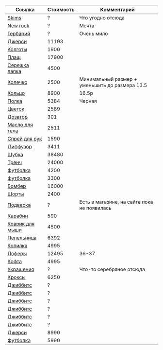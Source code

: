 | Ссылка          | Стоимость | Комментарий          |
|------------------|-----------|----------------------|
| [Skims](https://skims.com/en-nl) | ? | Что угодно отсюда |
| [New rock](https://www.newrock.com/ru/) | ? | Мечта |
| [Гербарий](https://commonprivate.com/shop/gerbarij) | ? | Очень мило |
| [Джерси](https://kixbox.ru/product/guilty-soccer-jersey) | 11193 |  |
| [Колготы](https://sintezia.com/vidxreva) | 1900 |  |
| [Плащ](https://sintezia.com/dirty) | 17900 |  |
| [Сережка лапка](https://symptom.jewelry/product/13m-serga-brucepotrebnosti) | 4500 |  |
| [Колечко](https://symptom.jewelry/product/other-objects-koltso-s-tsvetochkom) | 2500 | Минимальный размер + уменьшить до размера 13.5 |
| [Кольцо](https://symptom.jewelry/product/other-objects-malenkoe-koltso-krest) | 8900 | 16.5р |
| [Полка](https://market.yandex.ru/product--ikea-nastolnaia-polka-polka/918814904?sku=103676178467&uniqueId=173160504&do-waremd5=wIzwjva3Fe-fd-NIRNNvUQ&nid=51434901) | 5384 | Черная |
| [Цветок](https://pilea.ru/product/alocasia-serendipity-black/) | 2589 |  |
| [Дозатор](https://market.yandex.ru/product--dozator-dlia-zubnoi-pasty-mugu-nerzhaveiushchaia-stal/1789963456?sku=101879962753&uniqueId=1861216&do-waremd5=YTW0m3RAX7gJWhouOgLJ-A) | 301 |  |
| [Масло для тела](https://zielinskiandrozen.ru/product/maslo-dlya-tela-bergamot-zelenyy-chay-sandal-100ml) | 2511 |  |
| [Спрей для рук](https://zielinskiandrozen.ru/product/sprey-dlya-ruk-orhideya-vanil-ambra-100ml) | 1590 |  |
| [Диффузор](https://zielinskiandrozen.ru/product/diffuzor-dlya-aromaterapii-kedr-neroli-ambra-85ml) | 3411 |  |
| [Шубка](https://only-me.ru/catalog/ekoshuby/ekoshuba-oversayz-ukorochennaya-pod-lisu/) | 38480 |  |
| [Тренч](https://volchok.ru/shop/19627-trench_blade_trench_blade/) | 24000 |  |
| [Футболка](https://volchok.ru/shop/70112-futbolka_oblique_futbolka_oblique/) | 4200 |  |
| [Футболка](https://volchok.ru/shop/70167-futbolka_volchokxbetboomxgorbufet_futbolka_volchokxbetboomxgorbufet/) | 3300 |  |
| [Бомбер](https://volchok.ru/shop/70468-bomber_seraphim_bomber_seraphim/) | 16000 |  |
| [Шорты](https://volchok.ru/shop/70173-shorty_volchokxbetboomxgorbufet_shorty_volchokxbetboomxgorbufet/) | 2400 |  |
| [Подвеска](https://www.instagram.com/p/DEz3TWJNj-D/?igsh=MTRxNXJ2Z3NveWlkcA==) | ? | Есть в магазине, на сайте пока не появилась |
| [Карабин](https://www.mrwolee.com/accessories/tproduct/473186600-197862376522-key-holder-equipment-mini-grey) | 590 |  |
| [Коврик для мыши](https://www.dns-shop.ru/product/1e7c00deff413330/kovrik-steelseries-qck-hard--cernyj/) | 4500 |  |
| [Пепельница](https://kixbox.ru/product/respectable-ceramic-tray) | 6392 |  |
| [Копилка](https://kixbox.ru/product/kopilka-lord-nermal-ceramic-coin-bank) | 4995 |  |
| [Лоферы](https://kixbox.ru/product/lofery-adrian-quad) | 12495 | 36-37 |
| [Кофта](https://kixbox.ru/product/top-trikotazhnyy-kitten-black-rib-long-sleeve-top-w-fur-cuffs) | 4995 | |
| [Украшения](https://www.instagram.com/_z_b_b_b_?igsh=YjltZm1zbTZ6NHJl) | ? | Что-то серебряное отсюда |
| [Кроксы](https://ozon.ru/t/A3dnQmQ) | 6250 |  |
| [Джиббитс](https://www.crocs.com/p/black-cat/10009453.html?cgid=symbols-sayings-jibbitz&cid=001) | ? |  |
| [Джиббитс](https://www.crocs.com/p/silver-triple-heart-chain/10013761.html?cgid=jewels-metals-jibbitz&cid=001) | ? |  |
| [Джиббитс](https://www.crocs.com/p/silver-star-badge/10014407.html?cgid=jewels-metals-jibbitz&cid=001) | ? |  |
| [Джиббитс](https://www.crocs.com/p/hk-friends-cinnamoroll/10014068.html?cgid=single-jibbitz&cid=001)| ? |  |
| [Джиббитс](https://www.crocs.com/p/lil-black-star/10011320.html?cgid=single-jibbitz&cid=001) | ? |  |
| [Джиббитс](https://www.crocs.com/p/tiny-silver-circle/10014310.html?cgid=single-jibbitz&cid=001) | ? |  |
| [Джерси](https://vsrap.shop/catalog/clothes/jersey/gspd_sportmode_jersey/?oid=31393)| 8990 | |
| [Футболка](https://vsrap.shop/catalog/clothes/tshirts/gspd_sportmode_tshirt/?oid=31414)| 5990 | |

